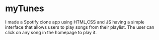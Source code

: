 # myTunes
I made a Spotify clone app using HTML,CSS and JS  having a simple interface that allows users to play songs from their playlist. The user can click on any song in the homepage to play it.
